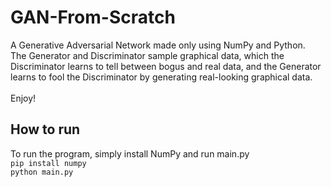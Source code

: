 # GAN-From-Scratch
A Generative Adversarial Network made only using NumPy and Python. \
The Generator and Discriminator sample graphical data, which the Discriminator learns to
tell between bogus and real data, and the Generator learns to fool the Discriminator 
by generating real-looking graphical data. \
\
Enjoy!
## How to run
To run the program, simply install NumPy and run main.py\
`pip install numpy` \
`python main.py`